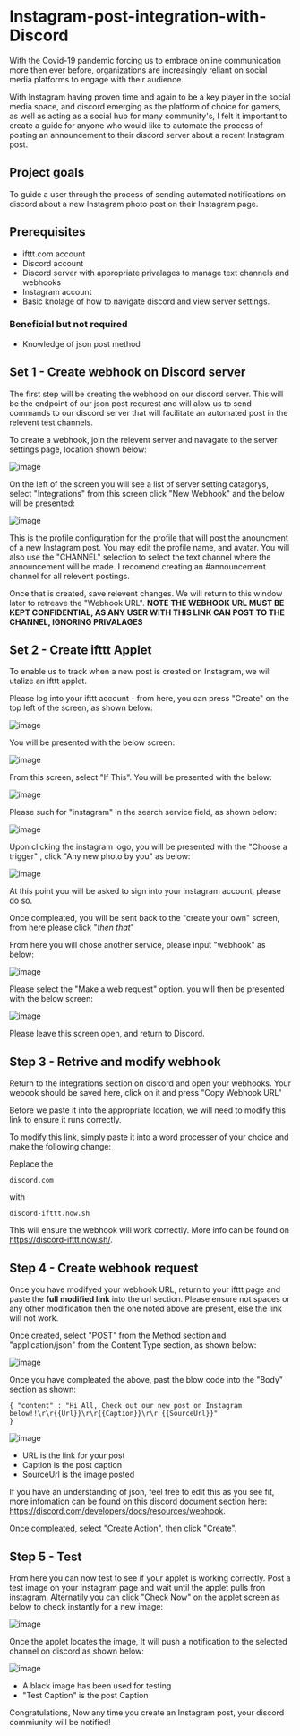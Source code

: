 # Instagram-post-integration-with-Discord
With the Covid-19 pandemic forcing us to embrace online communication more then ever before, organizations are increasingly reliant on social media platforms to engage with their audience.

With Instagram having proven time and again to be a key player in the social media space, and discord emerging as the platform of choice for gamers, as well as acting as a social hub for many community's, I felt it important to create a guide for anyone who would like to automate the process of posting an announcement to their discord server about a recent Instagram post.


## Project goals
To guide a user through the process of sending automated notifications on discord about a new Instagram photo post on their Instagram page.

## Prerequisites 
- ifttt.com account 
- Discord account
- Discord server with appropriate privalages to manage text channels and webhooks 
- Instagram account 
- Basic knolage of how to navigate discord and view server settings.

### Beneficial but not required
- Knowledge of json post method

## Set 1 - Create webhook on Discord server
The first step will be creating the webhood on our discord server. This will be the endpoint of our json post requrest and will alow us to send commands to our discord server that will facilitate an automated post in the relevent test channels. 

To create a webhook, join the relevent server and navagate to the server settings page, location shown below: 

![image](https://user-images.githubusercontent.com/79415636/110516955-22481880-8102-11eb-8d07-c7bd9476b8dd.png)

On the left of the screen you will see a list of server setting catagorys, select "Integrations" from this screen click "New Webhook" and the below will be presented: 

![image](https://user-images.githubusercontent.com/79415636/110517144-61766980-8102-11eb-9290-d53e23ed0023.png)

This is the profile configuration for the profile that will post the anouncment of a new Instagram post. You may edit the profile name, and avatar. You will also use the "CHANNEL" selection to select the text channel where the announcement will be made. I recomend creating an #announcement channel for all relevent postings. 

Once that is created, save relevent changes. We will return to this window later to retreave the "Webhook URL". **NOTE THE WEBHOOK URL MUST BE KEPT CONFIDENTIAL, AS ANY USER WITH THIS LINK CAN POST TO THE CHANNEL, IGNORING PRIVALAGES**

## Set 2 - Create ifttt Applet

To enable us to track when a new post is created on Instagram, we will utalize an ifttt applet. 

Please log into your ifttt account - from here, you can press "Create" on the top left of the screen, as shown below:

![image](https://user-images.githubusercontent.com/79415636/110518478-0ba2c100-8104-11eb-973c-4ac35bf802f5.png)

You will be presented with the below screen: 

![image](https://user-images.githubusercontent.com/79415636/110518842-89ff6300-8104-11eb-935f-75c4fb4e5c2c.png)

From this screen, select "If This". You will be presented with the below: 

![image](https://user-images.githubusercontent.com/79415636/110518902-a13e5080-8104-11eb-983e-1136540f44f4.png)

Please such for "instagram" in the search service field, as shown below:

![image](https://user-images.githubusercontent.com/79415636/110518993-badf9800-8104-11eb-8f45-898715b19d74.png)

Upon clicking the instagram logo, you will be presented with the "Choose a trigger" , click "Any new photo by you" as below: 

![image](https://user-images.githubusercontent.com/79415636/110519437-3a6d6700-8105-11eb-863f-cb2009b0c8eb.png)

At this point you will be asked to sign into your instagram account, please do so.

Once compleated, you will be sent back to the "create your own" screen, from here please click "*then that*" 

From here you will chose another service, please input "webhook" as below:

![image](https://user-images.githubusercontent.com/79415636/110519779-9f28c180-8105-11eb-89e2-16fb57f1f776.png)

Please select the "Make a web request" option. you will then be presented with the below screen: 

![image](https://user-images.githubusercontent.com/79415636/110520038-e44cf380-8105-11eb-9164-41c66f230564.png)

Please leave this screen open, and return to Discord. 

## Step 3 - Retrive and modify webhook

Return to the integrations section on discord and open your webhooks. Your webook should be saved here, click on it and press "Copy Webhook URL"

Before we paste it into the appropriate location, we will need to modify this link to ensure it runs correctly.

To modify this link, simply paste it into a word processer of your choice and make the following change:

Replace the 

```
discord.com
```
with

```
discord-ifttt.now.sh
```

This will ensure the webhook will work correctly. More info can be found on https://discord-ifttt.now.sh/.

## Step 4 - Create webhook request

Once you have modifyed your webhook URL, return to your ifttt page and paste the **full modified link** into the url section. Please ensure not spaces or any other modification then the one noted above are present, else the link will not work.

Once created, select "POST" from the Method section and "application/json" from the Content Type section, as shown below:

![image](https://user-images.githubusercontent.com/79415636/110521556-c97b7e80-8107-11eb-8070-aa5fd2c0aeff.png)

Once you have compleated the above, past the blow code into the "Body" section as shown: 

```
{ "content" : "Hi All, Check out our new post on Instagram below!!\r\r{{Url}}\r\r{{Caption}}\r\r {{SourceUrl}}"
}
```

![image](https://user-images.githubusercontent.com/79415636/110521692-f596ff80-8107-11eb-9e12-426ad930b9f1.png)

- URL is the link for your post
- Caption is the post caption
- SourceUrl is the image posted

If you have an understanding of json, feel free to edit this as you see fit, more infomation can be found on this discord document section here: https://discord.com/developers/docs/resources/webhook.

Once compleated, select "Create Action", then click "Create".

## Step 5 - Test

From here you can now test to see if your applet is working correctly. Post a test image on your instagram page and wait until the applet pulls fron instagram. Alternatily you can click "Check Now" on the applet screen as below to check instantly for a new image: 

![image](https://user-images.githubusercontent.com/79415636/110522252-9d143200-8108-11eb-950e-31f29cf3d9c6.png)

Once the applet locates the image, It will push a notification to the selected channel on discord as shown below:

![image](https://user-images.githubusercontent.com/79415636/110522579-f3817080-8108-11eb-96f3-70210129398b.png)

- A black image has been used for testing
- "Test Caption" is the post Caption


Congratulations, Now any time you create an Instagram post, your discord commiunity will be notified!



